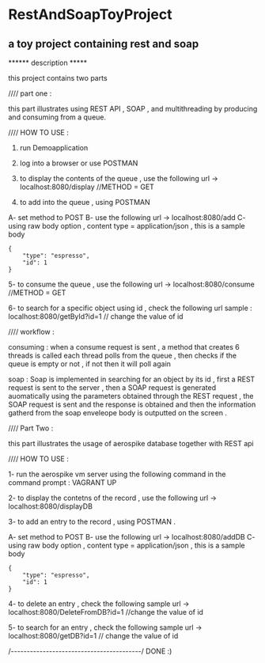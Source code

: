 # RestAndSoapToyProject
a toy project containing rest and soap
------------------------------------------------------------------------
******  description *****

this project contains two parts 

////
part one : 

this part illustrates using REST API , SOAP , and multithreading by producing and consuming from a queue.

////
HOW TO USE :

1. run Demoapplication

2. log into a browser or use POSTMAN

3. to display the contents of the queue , use the following url -> localhost:8080/display //METHOD = GET

4. to add into the queue , using POSTMAN 

A- set method to POST
B- use the following url -> localhost:8080/add
C- using raw body option , content type = application/json , this is a sample body

    {
        "type": "espresso",
        "id": 1
    }
    
5- to consume the queue , use the following url -> localhost:8080/consume //METHOD = GET

6- to search for a specific object using id , check the following url sample : localhost:8080/getById?id=1 // change the value of id

////
workflow :

consuming : when a consume request is sent , a method that creates 6 threads is called
each thread polls from the queue , then checks if the queue is empty or not , if not then it will poll again

soap : Soap is implemented in searching for an object by its id , first a REST request is sent to the server , then a SOAP request is generated auomatically using the parameters obtained through the REST request , the SOAP request is sent and the response is obtained and then the information gatherd from the soap enveleope body is outputted on the screen .

////
Part Two :

this part illustrates the usage of aerospike database together with REST api

////
HOW TO USE :

1- run the aerospike vm server using the following command in the command prompt : VAGRANT UP

2- to display the contetns of the record , use the following url -> localhost:8080/displayDB

3- to add an entry to the record , using POSTMAN .

A- set method to POST
B- use the following url -> localhost:8080/addDB
C- using raw body option , content type = application/json , this is a sample body

    {
        "type": "espresso",
        "id": 1
    }

4- to delete an entry , check the following sample url -> localhost:8080/DeleteFromDB?id=1 //change the value of id

5- to search for an entry , check the following sample url -> localhost:8080/getDB?id=1  // change the value of id

/-----------------------------------------/
            DONE :)
